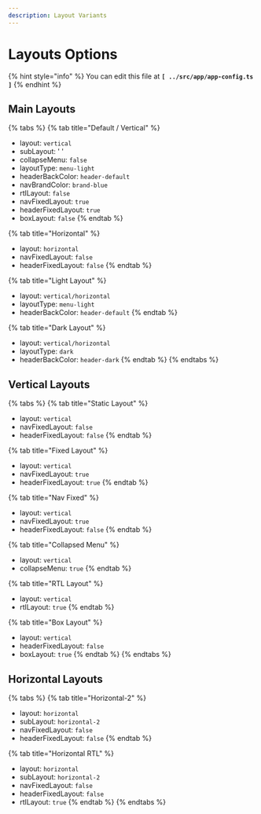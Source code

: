 ```yaml
---
description: Layout Variants
---
```


# Layouts Options

{% hint style="info" %}
You can edit this file at **`[ ../src/app/app-config.ts ]`**
{% endhint %}

## Main Layouts

{% tabs %}
{% tab title="Default / Vertical" %}
* layout: `vertical`
* subLayout: ' '
* collapseMenu: `false`
* layoutType: `menu-light`
* headerBackColor: `header-default`
* navBrandColor: `brand-blue`
* rtlLayout: `false`
* navFixedLayout: `true`
* headerFixedLayout: `true`
* boxLayout: `false`
{% endtab %}

{% tab title="Horizontal" %}
* layout: `horizontal`
* navFixedLayout: `false`
* headerFixedLayout: `false`
{% endtab %}

{% tab title="Light Layout" %}
* layout: `vertical/horizontal`
* layoutType: `menu-light`
* headerBackColor: `header-default`
{% endtab %}

{% tab title="Dark Layout" %}
* layout: `vertical/horizontal`
* layoutType: `dark`
* headerBackColor: `header-dark`
{% endtab %}
{% endtabs %}

## Vertical Layouts

{% tabs %}
{% tab title="Static Layout" %}
* layout: `vertical`
* navFixedLayout: `false`
* headerFixedLayout: `false`
{% endtab %}

{% tab title="Fixed Layout" %}
* layout: `vertical`
* navFixedLayout: `true`
* headerFixedLayout: `true`
{% endtab %}

{% tab title="Nav Fixed" %}
* layout: `vertical`
* navFixedLayout: `true`
* headerFixedLayout: `false`
{% endtab %}

{% tab title="Collapsed Menu" %}
* layout: `vertical`
* collapseMenu: `true`
{% endtab %}

{% tab title="RTL Layout" %}
* layout: `vertical`
* rtlLayout: `true`
{% endtab %}

{% tab title="Box Layout" %}
* layout: `vertical`
* headerFixedLayout: `false`
* boxLayout: `true`
{% endtab %}
{% endtabs %}

## Horizontal Layouts

{% tabs %}
{% tab title="Horizontal-2" %}
* layout: `horizontal`
* subLayout: `horizontal-2`
* navFixedLayout: `false`
* headerFixedLayout: `false`
{% endtab %}

{% tab title="Horizontal RTL" %}
* layout: `horizontal`
* subLayout: `horizontal-2`
* navFixedLayout: `false`
* headerFixedLayout: `false`
* rtlLayout: `true`
{% endtab %}
{% endtabs %}

